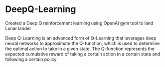 # DeepQ-Learning
Created a Deep Q reinforcement learning using OpenAI gym tool to land Lunar lander

Deep Q-Learning is an advanced form of Q-Learning that leverages deep neural networks to approximate the Q-function, which is used to determine the optimal action to take in a given state. The Q-function represents the expected cumulative reward of taking a certain action in a certain state and following a certain policy
